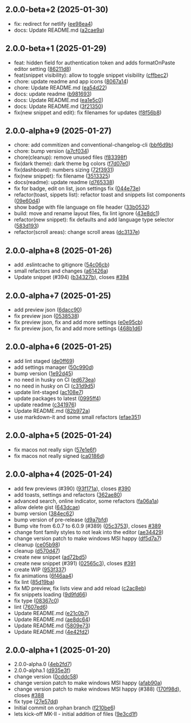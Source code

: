 ## 2.0.0-beta+2 (2025-01-30)

- fix: redirect for netlify ([ee98ea4](https://github.com/Gisto/Gisto/commit/ee98ea4))
- docs: Update README.md ([a2cae9a](https://github.com/Gisto/Gisto/commit/a2cae9a))

## 2.0.0-beta+1 (2025-01-29)

- feat: hidden field for authentication token and adds formatOnPaste editor setting ([86211d8](https://github.com/Gisto/Gisto/commit/86211d8))
- feat(snippet visibility): allow to toggle snippet visibility ([cffbec2](https://github.com/Gisto/Gisto/commit/cffbec2))
- chore: update readme and app icons ([8067a14](https://github.com/Gisto/Gisto/commit/8067a14))
- chore: Update README.md ([ea54d22](https://github.com/Gisto/Gisto/commit/ea54d22))
- docs: update readme ([b981693](https://github.com/Gisto/Gisto/commit/b981693))
- docs: Update README.md ([ea1e5c0](https://github.com/Gisto/Gisto/commit/ea1e5c0))
- docs: Update README.md ([3f21350](https://github.com/Gisto/Gisto/commit/3f21350))
- fix(new snippet and edit): fix filenames for updates ([f8f56b8](https://github.com/Gisto/Gisto/commit/f8f56b8))

## 2.0.0-alpha+9 (2025-01-27)

- chore: add commitizen and conventional-changelog-cli ([bbf6d9b](https://github.com/Gisto/Gisto/commit/bbf6d9b))
- chore: bump version ([a7cf034](https://github.com/Gisto/Gisto/commit/a7cf034))
- chore(cleanup): remove unused files ([f83398f](https://github.com/Gisto/Gisto/commit/f83398f))
- fix(dark theme): dark theme bg colors ([f7d07e0](https://github.com/Gisto/Gisto/commit/f7d07e0))
- fix(dashboard): numbers sizing ([72f3931](https://github.com/Gisto/Gisto/commit/72f3931))
- fix(new snippet): fix filename ([3513325](https://github.com/Gisto/Gisto/commit/3513325))
- docs(readme): update readme ([d765338](https://github.com/Gisto/Gisto/commit/d765338))
- fix for badge, edit on list, json settings fix ([044e73e](https://github.com/Gisto/Gisto/commit/044e73e))
- refactor(toast, sippets list): refactor toast and snippets list components ([09e60d4](https://github.com/Gisto/Gisto/commit/09e60d4))
- show badge with file language on file header ([33b0532](https://github.com/Gisto/Gisto/commit/33b0532))
- build: move and rename layout files, fix lint ignore ([43e8dc1](https://github.com/Gisto/Gisto/commit/43e8dc1))
- refactor(new snippet): fix defaults and add language type selector ([583d193](https://github.com/Gisto/Gisto/commit/583d193))
- refactor(scroll areas): change scroll areas ([dc3137e](https://github.com/Gisto/Gisto/commit/dc3137e))

## 2.0.0-alpha+8 (2025-01-26)

- add .eslintcache to gitignore ([54c06cb](https://github.com/Gisto/Gisto/commit/54c06cb))
- small refactors and changes ([a61426a](https://github.com/Gisto/Gisto/commit/a61426a))
- Update snippet (#394) ([b34327b](https://github.com/Gisto/Gisto/commit/b34327b)), closes [#394](https://github.com/Gisto/Gisto/issues/394)

## 2.0.0-alpha+7 (2025-01-25)

- add preview json ([6dacc90](https://github.com/Gisto/Gisto/commit/6dacc90))
- fix preview json ([0538538](https://github.com/Gisto/Gisto/commit/0538538))
- fix preview json, fix and add more settings ([e0e95cb](https://github.com/Gisto/Gisto/commit/e0e95cb))
- fix preview json, fix and add more settings ([468b1d6](https://github.com/Gisto/Gisto/commit/468b1d6))

## 2.0.0-alpha+6 (2025-01-25)

- add lint staged ([de0ff69](https://github.com/Gisto/Gisto/commit/de0ff69))
- add settings manager ([50c990d](https://github.com/Gisto/Gisto/commit/50c990d))
- bump version ([1e92d45](https://github.com/Gisto/Gisto/commit/1e92d45))
- no need in husky on CI ([ed673ea](https://github.com/Gisto/Gisto/commit/ed673ea))
- no need in husky on CI ([c31d9d5](https://github.com/Gisto/Gisto/commit/c31d9d5))
- update lint-staged ([ac108e7](https://github.com/Gisto/Gisto/commit/ac108e7))
- update packages to latest ([0995ff4](https://github.com/Gisto/Gisto/commit/0995ff4))
- update readme ([c341976](https://github.com/Gisto/Gisto/commit/c341976))
- Update README.md ([82b972a](https://github.com/Gisto/Gisto/commit/82b972a))
- use markdown-it and some small refactors ([efae351](https://github.com/Gisto/Gisto/commit/efae351))

## 2.0.0-alpha+5 (2025-01-24)

- fix macos not really sign ([57e1e6f](https://github.com/Gisto/Gisto/commit/57e1e6f))
- fix macos not really signed ([ca0186d](https://github.com/Gisto/Gisto/commit/ca0186d))

## 2.0.0-alpha+4 (2025-01-24)

- add few previews (#390) ([93f171a](https://github.com/Gisto/Gisto/commit/93f171a)), closes [#390](https://github.com/Gisto/Gisto/issues/390)
- add toasts, settings and refactors ([362ae80](https://github.com/Gisto/Gisto/commit/362ae80))
- advanced search, online indicator, some refactors ([fa06a1a](https://github.com/Gisto/Gisto/commit/fa06a1a))
- allow delete gist ([643dcae](https://github.com/Gisto/Gisto/commit/643dcae))
- bump version ([384ec62](https://github.com/Gisto/Gisto/commit/384ec62))
- bump version of pre-release ([d9a7bfd](https://github.com/Gisto/Gisto/commit/d9a7bfd))
- Bump vite from 6.0.7 to 6.0.9 (#389) ([05c3753](https://github.com/Gisto/Gisto/commit/05c3753)), closes [#389](https://github.com/Gisto/Gisto/issues/389)
- change font family styles to not leak into the editor ([ae34429](https://github.com/Gisto/Gisto/commit/ae34429))
- change version patch to make windows MSI happy ([df5d7a7](https://github.com/Gisto/Gisto/commit/df5d7a7))
- cleanup ([ce05b98](https://github.com/Gisto/Gisto/commit/ce05b98))
- cleanup ([d570d47](https://github.com/Gisto/Gisto/commit/d570d47))
- create new snippet ([ad72bd5](https://github.com/Gisto/Gisto/commit/ad72bd5))
- create new snippet (#391) ([02565c3](https://github.com/Gisto/Gisto/commit/02565c3)), closes [#391](https://github.com/Gisto/Gisto/issues/391)
- create WIP ([953f337](https://github.com/Gisto/Gisto/commit/953f337))
- fix animations ([6f46aa4](https://github.com/Gisto/Gisto/commit/6f46aa4))
- fix lint ([85d19ba](https://github.com/Gisto/Gisto/commit/85d19ba))
- fix MD preview, fix lists view and add reload ([c2ac8eb](https://github.com/Gisto/Gisto/commit/c2ac8eb))
- fix snippets loading ([9d9fd66](https://github.com/Gisto/Gisto/commit/9d9fd66))
- fix type ([08367c0](https://github.com/Gisto/Gisto/commit/08367c0))
- lint ([7607ed6](https://github.com/Gisto/Gisto/commit/7607ed6))
- Update README.md ([e21c0b7](https://github.com/Gisto/Gisto/commit/e21c0b7))
- Update README.md ([ae8dc64](https://github.com/Gisto/Gisto/commit/ae8dc64))
- Update README.md ([5809e73](https://github.com/Gisto/Gisto/commit/5809e73))
- Update README.md ([4e42fd2](https://github.com/Gisto/Gisto/commit/4e42fd2))

## 2.0.0-alpha+1 (2025-01-20)

- 2.0.0-alpha.0 ([4eb2fd7](https://github.com/Gisto/Gisto/commit/4eb2fd7))
- 2.0.0-alpha.1 ([d935e3f](https://github.com/Gisto/Gisto/commit/d935e3f))
- change version ([0cddc58](https://github.com/Gisto/Gisto/commit/0cddc58))
- change version patch to make windows MSI happy ([afab90a](https://github.com/Gisto/Gisto/commit/afab90a))
- change version patch to make windows MSI happy (#388) ([170f98d](https://github.com/Gisto/Gisto/commit/170f98d)), closes [#388](https://github.com/Gisto/Gisto/issues/388)
- fix type ([27e57dd](https://github.com/Gisto/Gisto/commit/27e57dd))
- Initial commit on orphan branch ([f210be6](https://github.com/Gisto/Gisto/commit/f210be6))
- lets kick-off MK-II - initial addition of files ([9e3cd1f](https://github.com/Gisto/Gisto/commit/9e3cd1f))
